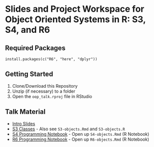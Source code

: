 # Slides and Project Workspace for Object Oriented Systems in R: S3, S4, and R6

## Required Packages

```
install.packages(c("R6", "here", "dplyr"))
```
## Getting Started

1. Clone/Download this Repository
2. Unzip (if necessary) to a folder
3. Open the `oop_talk.rproj` file in RStudio


## Talk Material

- [Intro Slides](http://laderast.github.io/oop_talk/)
- [S3 Classes](https://scotttalks.info/rs3/) - Also see `S3-objects.Rmd` and `S3-objects.R`
- [S4 Programming Notebook](http://laderast.github.io/oop_talk/S4-objects.nb.html) - Open up `S4-objects.Rmd` (R Notebook)
- [R6 Programming Notebook](http://laderast.github.io/oop_talk/R6-objects.nb.html) - Open up `R6-objects.Rmd` (R Notebook)

